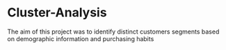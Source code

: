 # Cluster-Analysis
The aim of this project was to identify distinct customers segments based on demographic information and purchasing habits
